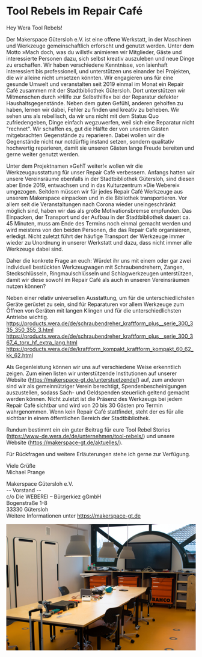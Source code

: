 # Tool Rebels im Repair Café

Hey Wera Tool Rebels!

Der Makerspace Gütersloh e.V. ist eine offene Werkstatt, in der Maschinen und Werkzeuge gemeinschaftlich erforscht und genutzt werden. Unter dem Motto »Mach doch, was du willst!« animieren wir Mitglieder, Gäste und interessierte Personen dazu, sich selbst kreativ auszuleben und neue Dinge zu erschaffen. Wir haben verschiedene Kenntnisse, von laienhaft interessiert bis professionell, und unterstützen uns einander bei Projekten, die wir alleine nicht umsetzen könnten.
Wir engagieren uns für eine gesunde Umwelt und veranstalten seit 2019 einmal im Monat ein Repair Café zusammen mit der Stadtbibliothek Gütersloh. Dort unterstützen wir Mitmenschen durch »Hilfe zur Selbsthilfe« bei der Reparatur defekter Haushaltsgegenstände. Neben dem guten Gefühl, anderen geholfen zu haben, lernen wir dabei, Fehler zu finden und kreativ zu beheben.
Wir sehen uns als rebellisch, da wir uns nicht mit dem Status Quo zufriedengeben, Dinge einfach wegzuwerfen, weil sich eine Reparatur nicht "rechnet". Wir schaffen es, gut die Hälfte der von unseren Gästen mitgebrachten Gegenstände zu reparieren. Dabei wollen wir die Gegenstände nicht nur notdürftig instand setzen, sondern qualitativ hochwertig reparieren, damit sie unseren Gästen lange Freude bereiten und gerne weiter genutzt werden.

Unter dem Projektnamen »GehT weiter!« wollen wir die Werkzeugausstattung für unser Repair Café verbessern. Anfangs hatten wir unsere Vereinsräume ebenfalls in der Stadtbibliothek Gütersloh, sind diesen aber Ende 2019, entwachsen und in das Kulturzentrum »Die Weberei« umgezogen. Seitdem müssen wir für jedes Repair Café Werkzeuge aus unserem Makerspace einpacken und in die Bibliothek transportieren. Vor allem seit die Veranstaltungen nach Corona wieder uneingeschränkt möglich sind, haben wir das als große Motivationsbremse empfunden. Das Einpacken, der Transport und der Aufbau in der Stadtbibliothek dauert ca. 45 Minuten, muss am Ende des Termins noch einmal gemacht werden und wird meistens von den beiden Personen, die das Repair Café organisieren, erledigt. Nicht zuletzt führt der häufige Transport der Werkzeuge immer wieder zu Unordnung in unserer Werkstatt und dazu, dass nicht immer alle Werkzeuge dabei sind.

Daher die konkrete Frage an euch: Würdet ihr uns mit einem oder gar zwei individuell bestückten Werkzeugwagen mit Schraubendrehern, Zangen, Steckschlüsseln, Ringmaulschlüsseln und Schlagwerkzeugen unterstützen, damit wir diese sowohl im Repair Café als auch in unseren Vereinsräumen nutzen können?

Neben einer relativ universellen Ausstattung, um für die unterschiedlichsten Geräte gerüstet zu sein, sind für Reparaturen vor allem Werkzeuge zum Öffnen von Geräten mit langen Klingen und für die unterschiedlichsten Antriebe wichtig.  
https://products.wera.de/de/schraubendreher_kraftform_plus__serie_300_335_350_355_3.html  
https://products.wera.de/de/schraubendreher_kraftform_plus__serie_300_367_4_torx_hf_extra_lang.html  
https://products.wera.de/de/kraftform_kompakt_kraftform_kompakt_60_62_kk_62.html

Als Gegenleistung können wir uns auf verschiedene Weise erkenntlich zeigen.
Zum einen listen wir unterstützende Institutionen auf unserer Website (https://makerspace-gt.de/unterstuetzende/) auf, zum anderen sind wir als gemeinnütziger Verein berechtigt, Spendenbescheinigungen auszustellen, sodass Sach- und Geldspenden steuerlich geltend gemacht werden können.
Nicht zuletzt ist die Präsenz des Werkzeugs bei jedem Repair Café sichtbar und wird von 20 bis 30  Gästen pro Termin wahrgenommen. Wenn kein Repair Café stattfindet, steht der es für alle sichtbar in einem öffentlichen Bereich der Stadtbibliothek.

Rundum bestimmt ein ein guter Beitrag für eure Tool Rebel Stories (https://www-de.wera.de/de/unternehmen/tool-rebels/) und unsere Website (https://makerspace-gt.de/aktuelles/).

Für Rückfragen und weitere Erläuterungen stehe ich gerne zur Verfügung.

Viele Grüße  
Michael Prange

Makerspace Gütersloh e.V.  
 -- Vorstand --  
c/o Die WEBEREI – Bürgerkiez gGmbH  
Bogenstraße 1-8  
33330 Gütersloh  
Weitere Informationen unter https://makerspace-gt.de

![](IMG_3786.jpg)
